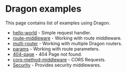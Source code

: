 # Dragon examples

This page contains list of examples using Dragon.

- [hello-world](hello-world) - Simple request handler.
- [route-middleware](route-middleware) - Working with route middleware.
- [multi-router](multi-router) - Working with multiple Dragon routers.
- [params](params) - Working with route parameters.
- [404-page](404-page) - 404 Page not found.
- [cors-method-middleware](cors-method-middleware) - CORS Requests.
- [Security](security) - Provides security middlewares.